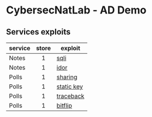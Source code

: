 # CybersecNatLab - AD Demo

## Services exploits

| service | store | exploit                                     |
| :------ | :---: | ------------------------------------------- |
| Notes   |   1   | [sqli](service1/service1-sqli.py)           |
| Notes   |   1   | [idor](service1/service1-idor.py)           |
| Polls   |   1   | [sharing](service2/service2-sharing.py)     |
| Polls   |   1   | [static key](service2/service2-key.py)      |
| Polls   |   1   | [traceback](service2/service2-traceback.py) |
| Polls   |   1   | [bitflip](service2/service2-bitflip.py)     |
